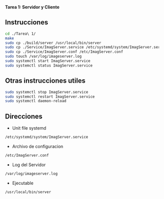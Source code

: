 **Tarea 1: Servidor y Cliente**

## Instrucciones
```bash
cd ./Tarea\ 1/
make
sudo cp ./build/server /usr/local/bin/server
sudo cp ./Service/ImagServer.service /etc/systemd/system/ImagServer.service
sudo cp ./Service/ImagServer.conf /etc/ImagServer.conf
sudo touch /var/log/imageserver.log
sudo systemctl start ImagServer.service
sudo systemctl status ImagServer.service
```

## Otras instrucciones utiles

```bash
sudo systemctl stop ImagServer.service
sudo systemctl restart ImagServer.service
sudo systemctl daemon-reload
```


## Direcciones
- Unit file systemd
```bash
/etc/systemd/system/ImagServer.service
```

- Archivo de configuracion 
```bash
/etc/ImagServer.conf
```

- Log del Servidor
```bash
/var/log/imageserver.log
```

- Ejecutable
```bash
/usr/local/bin/server
```


